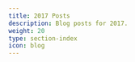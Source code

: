 ```yaml
---
title: 2017 Posts
description: Blog posts for 2017.
weight: 20
type: section-index
icon: blog
---
```

